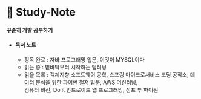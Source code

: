 # :bookmark_tabs: Study-Note
#### 꾸준히 개발 공부하기
- #### 독서 노트
  - 정독 완료 : 자바 프로그래밍 입문, 이것이 MYSQL이다
  - 읽는 중 : 밑바닥부터 시작하는 딥러닝
  - 읽을 목록 : 객체지향 소프트웨어 공학, 스프링 마이크로서비스 코딩 공작소, 데이터 분석을 위한 파이썬 철저 입문, AWS 머신러닝,<br>
  컴퓨터 비전, Do it 안드로이드 앱 프로그래밍, 점프 투 파이썬
